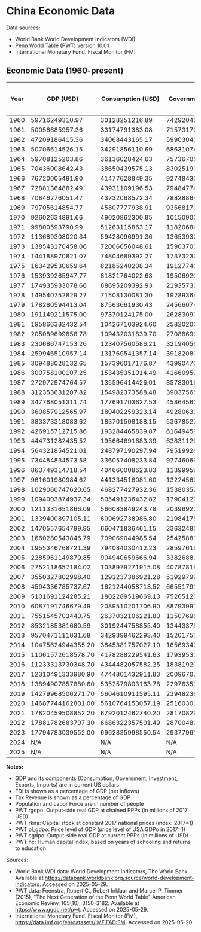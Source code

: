 # China Economic Data

Data sources:
- World Bank World Development Indicators (WDI)
- Penn World Table (PWT) version 10.01
- International Monetary Fund. Fiscal Monitor (FM)

## Economic Data (1960-present)

| Year | GDP (USD) | Consumption (USD) | Government (USD) | Investment (USD) | Exports (USD) | Imports (USD) | FDI (% of GDP) | Population | Labor Force | Tax Revenue (% of GDP) | PWT rgdpo | PWT rkna | PWT pl_gdpo | PWT cgdpo | PWT hc |
| --- | --- | --- | --- | --- | --- | --- | --- | --- | --- | --- | --- | --- | --- | --- | --- |
| 1960 | 59716249310.97 | 30128251216.89 | 7429204268.08 | 23638465762.37 | 1883060000.19 | 1890589999.87 | N/A | 667,070,000 | N/A | N/A | 652545.81 | 0.01 | 0.09 | 668069.38 | 1.23 |
| 1961 | 50056685957.36 | 33174791383.08 | 7157317013.63 | 11415559017.78 | 1505609999.80 | 1408090000.08 | N/A | 660,330,000 | N/A | N/A | 554673.56 | 0.01 | 0.09 | 569134.88 | 1.25 |
| 1962 | 47209186415.36 | 34068443165.17 | 5990304065.02 | 7429461014.24 | 1505369999.87 | 1127719999.81 | N/A | 665,770,000 | N/A | N/A | 600626.44 | 0.01 | 0.08 | 616336.31 | 1.28 |
| 1963 | 50706614526.15 | 34291856110.69 | 6863107491.28 | 11034704004.25 | 1666349999.94 | 1210669999.99 | N/A | 682,335,000 | N/A | N/A | 674771.69 | 0.01 | 0.07 | 691066.44 | 1.30 |
| 1964 | 59708125203.86 | 36136028424.63 | 7573670520.34 | 14537402056.78 | 1938860000.11 | 1481100000.04 | N/A | 698,355,000 | N/A | N/A | 762317.12 | 0.01 | 0.08 | 778861.81 | 1.32 |
| 1965 | 70436008642.43 | 38650439575.13 | 8302519029.71 | 19089166799.70 | 2246599999.84 | 1916420000.09 | N/A | 715,185,000 | N/A | N/A | 843119.75 | 0.01 | 0.08 | 861736.19 | 1.35 |
| 1966 | 76720005491.90 | 41477628849.35 | 9274843048.34 | 23364655783.61 | 2370599999.84 | 2185300000.12 | N/A | 735,400,000 | N/A | N/A | 867200.88 | 0.01 | 0.09 | 887917.12 | 1.37 |
| 1967 | 72881364882.49 | 43931109196.53 | 7948477497.65 | 17391384871.86 | 2155880000.03 | 1919860000.11 | N/A | 754,550,000 | N/A | N/A | 892459.38 | 0.01 | 0.08 | 916764.62 | 1.39 |
| 1968 | 70846276051.47 | 43732068572.34 | 7882886491.19 | 17665789279.35 | 2114699999.88 | 1845220000.01 | N/A | 774,510,000 | N/A | N/A | 866469.31 | 0.01 | 0.08 | 891927.62 | 1.41 |
| 1969 | 79705614854.77 | 45807777938.91 | 9356817381.04 | 19933364229.31 | 2214390000.20 | 1731190000.12 | N/A | 796,025,000 | N/A | N/A | 951517.69 | 0.01 | 0.08 | 978135.75 | 1.43 |
| 1970 | 92602634891.66 | 49020862300.85 | 10150900012.96 | 30438001510.27 | 2274220000.01 | 2201559999.98 | N/A | 818,315,000 | N/A | N/A | 1069680.50 | 0.01 | 0.08 | 1098888.25 | 1.45 |
| 1971 | 99800593790.99 | 51263115863.17 | 11820684350.41 | 33570752158.27 | 2710416000.19 | 2233127000.10 | N/A | 841,105,000 | N/A | N/A | 1173451.12 | 0.01 | 0.08 | 1204924.75 | 1.48 |
| 1972 | 113689308020.34 | 59428096991.36 | 13653932601.54 | 35525993382.82 | 3537210000.06 | 2916450000.13 | N/A | 862,030,000 | N/A | N/A | 1139618.25 | 0.01 | 0.10 | 1168375.50 | 1.51 |
| 1973 | 138543170458.06 | 72006056048.61 | 15903703896.02 | 45658319637.52 | 5959278999.97 | 5257790999.97 | N/A | 881,940,000 | N/A | N/A | 1242443.12 | 0.01 | 0.11 | 1269198.75 | 1.53 |
| 1974 | 144188970821.07 | 74804689392.27 | 17373232699.69 | 47879670018.01 | 7213066999.91 | 7716197999.91 | N/A | 900,350,000 | N/A | N/A | 1264736.38 | 0.01 | 0.11 | 1300513.38 | 1.56 |
| 1975 | 163429530659.64 | 82185240208.34 | 19127740860.29 | 57258710409.54 | 7974569999.94 | 8355049999.92 | N/A | 916,395,000 | N/A | N/A | 1323576.00 | 0.01 | 0.12 | 1363548.88 | 1.59 |
| 1976 | 153939265947.77 | 81821764022.63 | 19506920457.50 | 51138255627.98 | 7440600000.00 | 7349809000.14 | N/A | 930,685,000 | N/A | N/A | 1272720.75 | 0.02 | 0.12 | 1307677.38 | 1.62 |
| 1977 | 174935933078.66 | 88695209392.93 | 21935732580.55 | 59266474723.37 | 8271070000.21 | 8060398000.24 | N/A | 943,455,000 | N/A | N/A | 1364091.00 | 0.02 | 0.12 | 1402558.38 | 1.65 |
| 1978 | 149540752829.27 | 71508130081.30 | 19289364280.49 | 56233026138.21 | 10801140000.00 | 12261700000.00 | N/A | 956,165,000 | N/A | N/A | 1573643.88 | 0.02 | 0.14 | 1614265.00 | 1.68 |
| 1979 | 178280594413.04 | 87563661930.43 | 24566074182.61 | 64710334643.48 | 13962640000.00 | 15535283000.00 | 0.00 | 969,005,000 | N/A | N/A | 1653973.38 | 0.02 | 0.16 | 1694557.50 | 1.71 |
| 1980 | 191149211575.00 | 97370124175.00 | 26283097900.00 | 66147553729.17 | 19405720000.00 | 21842710000.00 | 0.03 | 981,235,000 | N/A | N/A | 1678407.50 | 0.02 | 0.18 | 1730788.25 | 1.74 |
| 1981 | 195866382432.54 | 104267103924.60 | 25820206821.43 | 64535523825.40 | 24369970000.00 | 22219750000.00 | 0.14 | 993,885,000 | N/A | N/A | 1690707.88 | 0.02 | 0.17 | 1747576.88 | 1.76 |
| 1982 | 205089699858.78 | 109432031839.70 | 27088696549.62 | 65587896076.34 | 22600124795.04 | 17788124795.04 | 0.21 | 1,008,630,000 | N/A | N/A | 1811746.88 | 0.03 | 0.15 | 1877716.50 | 1.78 |
| 1983 | 230686747153.26 | 123407560586.21 | 32194058570.88 | 73648734593.87 | 21956304449.43 | 19385304449.43 | 0.28 | 1,023,310,000 | N/A | N/A | 1951130.00 | 0.03 | 0.15 | 2019268.88 | 1.80 |
| 1984 | 259946510957.14 | 131769541357.14 | 39182080696.43 | 89365467310.71 | 24764305080.71 | 24710305080.71 | 0.48 | 1,036,825,000 | N/A | N/A | 2217259.75 | 0.03 | 0.14 | 2283150.75 | 1.83 |
| 1985 | 309488028132.65 | 157396017176.87 | 43990470139.46 | 120898734132.65 | 25801403273.81 | 38302403273.81 | 0.54 | 1,051,040,000 | N/A | N/A | 2513141.50 | 0.03 | 0.12 | 2599232.75 | 1.85 |
| 1986 | 300758100107.25 | 153435351014.49 | 41660959617.39 | 113467013495.65 | 26202580690.43 | 33592580690.43 | 0.62 | 1,066,790,000 | N/A | N/A | 2591463.00 | 0.04 | 0.11 | 2680800.00 | 1.87 |
| 1987 | 272972974764.57 | 135596414426.01 | 35783016634.53 | 101875915735.43 | 34072853910.09 | 33781853910.09 | 0.85 | 1,084,035,000 | N/A | N/A | 2727283.75 | 0.04 | 0.12 | 2819141.25 | 1.89 |
| 1988 | 312353631207.82 | 154982373588.48 | 39037565113.17 | 122062518395.06 | 44923701330.04 | 48984701330.04 | 1.02 | 1,101,630,000 | N/A | N/A | 2899746.50 | 0.05 | 0.14 | 2997361.00 | 1.91 |
| 1989 | 347768051311.74 | 177691703627.53 | 45864562350.20 | 129399924939.27 | 41190793490.08 | 46118793490.08 | 0.98 | 1,118,650,000 | N/A | N/A | 2904513.25 | 0.05 | 0.15 | 2995211.75 | 1.93 |
| 1990 | 360857912565.97 | 180402259323.14 | 49280637183.56 | 123261300353.73 | 49129758920.08 | 38461758920.08 | 0.97 | 1,135,185,000 | 639,912,098 | N/A | 2856361.25 | 0.05 | 0.13 | 2925998.75 | 1.96 |
| 1991 | 383373318083.62 | 183701598188.15 | 53678527491.29 | 135086802700.35 | 55542659163.76 | 43941659163.76 | 1.14 | 1,150,780,000 | 646,245,556 | 15.50 | 3006093.75 | 0.05 | 0.13 | 3078153.50 | 1.99 |
| 1992 | 426915712715.86 | 193284465839.87 | 61649459623.23 | 166803943767.66 | 66847400125.59 | 61849400125.59 | 2.61 | 1,164,970,000 | 652,547,071 | 13.43 | 3285450.50 | 0.06 | 0.15 | 3368570.75 | 2.03 |
| 1993 | 444731282435.52 | 195664691683.39 | 63831126114.22 | 192493706992.63 | 74280328749.70 | 86072328749.70 | 6.19 | 1,178,440,000 | 658,329,022 | 12.54 | 3587539.75 | 0.07 | 0.17 | 3673161.25 | 2.06 |
| 1994 | 564321854521.01 | 248797190297.94 | 79519926931.34 | 226012513727.35 | 104607445192.41 | 97250445198.33 | 5.99 | 1,191,835,000 | 664,565,882 | 10.69 | 3854175.00 | 0.08 | 0.14 | 3932516.00 | 2.10 |
| 1995 | 734484834573.58 | 336057408233.84 | 97746066613.61 | 285257162024.12 | 131858826005.22 | 119900826003.54 | 4.88 | 1,204,855,000 | 671,238,114 | 10.13 | 4257891.00 | 0.08 | 0.17 | 4310805.00 | 2.14 |
| 1996 | 863749314718.54 | 404660008623.83 | 113999599118.37 | 324266353270.17 | 154811877005.23 | 137261876999.22 | 4.65 | 1,217,550,000 | 678,359,927 | 10.26 | 4580774.50 | 0.09 | 0.19 | 4589980.50 | 2.17 |
| 1997 | 961601980984.62 | 441334516081.60 | 132245629354.66 | 341589349101.43 | 187447040001.00 | 144623819995.06 | 4.73 | 1,230,075,000 | 686,473,251 | 10.78 | 4742227.50 | 0.10 | 0.20 | 4769033.00 | 2.21 |
| 1998 | 1029060747620.65 | 468277427932.36 | 153803529200.17 | 358253939686.61 | 188750394180.04 | 144913704695.69 | 4.44 | 1,241,935,000 | 694,001,983 | 11.52 | 4759017.50 | 0.12 | 0.21 | 4791249.50 | 2.24 |
| 1999 | 1094003874937.34 | 505491236432.82 | 179041293208.11 | 373161537221.03 | 198699399631.57 | 168058444272.64 | 3.75 | 1,252,735,000 | 700,421,936 | 12.55 | 5037556.50 | 0.13 | 0.21 | 5090989.00 | 2.28 |
| 2000 | 1211331651866.09 | 566083849243.78 | 203969230503.48 | 406680720635.03 | 253092089742.30 | 224306238156.07 | 3.48 | 1,262,645,000 | 706,837,950 | 13.26 | 5420106.50 | 0.14 | 0.22 | 5517329.00 | 2.31 |
| 2001 | 1339400897105.11 | 609692738986.80 | 219841753903.68 | 476044465310.66 | 272060010513.39 | 243973790223.79 | 3.51 | 1,271,850,000 | 715,928,584 | 14.65 | 5898086.00 | 0.16 | 0.22 | 6042161.50 | 2.33 |
| 2002 | 1470557654799.95 | 660471836461.15 | 236324856369.32 | 531657230030.31 | 333002310921.76 | 295619639657.42 | 3.61 | 1,280,400,000 | 725,938,760 | 15.36 | 6458509.00 | 0.18 | 0.22 | 6659621.50 | 2.35 |
| 2003 | 1660280543846.79 | 709069044985.54 | 254258837770.09 | 657805319596.86 | 447958253780.91 | 412137124710.21 | 3.49 | 1,288,400,000 | 735,682,023 | 15.61 | 7056661.50 | 0.20 | 0.23 | 7292070.00 | 2.36 |
| 2004 | 1955346768721.39 | 794084030412.23 | 285976158179.95 | 818257819440.14 | 607356934122.25 | 556182551580.01 | 3.48 | 1,296,075,000 | 744,936,890 | 16.12 | 7876309.50 | 0.23 | 0.24 | 8149844.00 | 2.38 |
| 2005 | 2285961149879.85 | 904940659666.94 | 338268816803.16 | 922297304107.22 | 773339005398.50 | 648712207875.29 | 4.55 | 1,303,720,000 | 754,465,388 | 16.61 | 8767904.00 | 0.26 | 0.25 | 9151640.00 | 2.40 |
| 2006 | 2752118657184.02 | 1038979271915.08 | 407878184604.93 | 1098379877425.52 | 991731387765.23 | 782812463256.13 | 4.51 | 1,311,020,000 | 761,948,735 | 16.93 | 9562662.00 | 0.29 | 0.28 | 9971915.00 | 2.40 |
| 2007 | 3550327802998.40 | 1291237386921.28 | 519297995381.42 | 1437250452827.54 | 1258056795935.92 | 950020767155.50 | 4.40 | 1,317,885,000 | 766,486,940 | 17.92 | 10522240.00 | 0.33 | 0.33 | 10874190.00 | 2.41 |
| 2008 | 4594336785737.67 | 1621244058713.52 | 665517910545.28 | 1941981447848.54 | 1497868782937.13 | 1149036249792.23 | 3.73 | 1,324,655,000 | 769,779,554 | 22.13 | 11210087.00 | 0.37 | 0.40 | 11516746.00 | 2.42 |
| 2009 | 5101691124285.21 | 1802289519669.13 | 752651273806.19 | 2313935057651.30 | 1262664161017.28 | 1042533759648.07 | 2.57 | 1,331,260,000 | 772,141,043 | 23.50 | 12166251.00 | 0.42 | 0.41 | 12460865.00 | 2.43 |
| 2010 | 6087191746679.49 | 2089510201706.90 | 887939912712.48 | 2833962406767.00 | 1654823329663.86 | 1432422435977.06 | 4.00 | 1,337,705,000 | 773,873,234 | 24.31 | 13847619.00 | 0.48 | 0.43 | 14093089.00 | 2.44 |
| 2011 | 7551545703440.75 | 2637032106221.80 | 1150769850502.85 | 3523560369860.62 | 2006308960976.47 | 1825413639206.37 | 3.71 | 1,345,035,000 | 778,275,581 | 26.55 | 14969009.00 | 0.54 | 0.50 | 15149280.00 | 2.48 |
| 2012 | 8532185381680.59 | 3019244758855.40 | 1344337816984.62 | 3944025353747.97 | 2175069254663.85 | 1943205232867.15 | 2.83 | 1,354,190,000 | 779,022,561 | 27.40 | 15920895.00 | 0.61 | 0.52 | 16314193.00 | 2.51 |
| 2013 | 9570471111831.68 | 3429399462293.40 | 1520175152047.58 | 4440598042402.56 | 2354264539609.20 | 2119392421427.69 | 3.04 | 1,363,240,000 | 779,251,311 | 27.28 | 16563043.00 | 0.68 | 0.57 | 16716764.00 | 2.55 |
| 2014 | 10475624944355.20 | 3845381757027.10 | 1656934274999.94 | 4800345425538.88 | 2462825804851.16 | 2241276198979.27 | 2.56 | 1,371,860,000 | 780,370,287 | 27.74 | 17369238.00 | 0.76 | 0.60 | 17440318.00 | 2.57 |
| 2015 | 11061572618578.70 | 4178288229541.63 | 1793953322647.38 | 4782449534780.39 | 2362097053274.60 | 2003260696068.67 | 2.19 | 1,379,860,000 | 781,077,009 | 28.51 | 17985756.00 | 0.83 | 0.61 | 18058634.00 | 2.60 |
| 2016 | 11233313730348.70 | 4344482057582.25 | 1838192000334.71 | 4788916318377.46 | 2199974853570.14 | 1944490534275.23 | 1.56 | 1,387,790,000 | 780,932,880 | 28.37 | 18591710.00 | 0.92 | 0.60 | 18619490.00 | 2.62 |
| 2017 | 12310491333980.90 | 4744801432911.83 | 2009670748429.26 | 5295148247140.19 | 2424216052098.35 | 2208518918632.20 | 1.35 | 1,396,215,000 | 779,166,682 | 28.68 | 19687162.00 | 1.00 | 0.63 | 19687162.00 | 2.65 |
| 2018 | 13894907857880.60 | 5352579803163.78 | 2297635332877.77 | 6085063022945.89 | 2655609176087.45 | 2564121910994.89 | 1.69 | 1,402,760,000 | 776,868,988 | 28.44 | 19729128.00 | 1.09 | 0.71 | 19634244.00 | 2.67 |
| 2019 | 14279968506271.70 | 5604610911595.11 | 2394823676503.26 | 6176244264484.39 | 2628941104657.60 | 2496153305902.90 | 1.31 | 1,407,745,000 | 775,928,449 | 27.60 | 20257660.00 | 1.18 | 0.71 | 20118076.00 | 2.70 |
| 2020 | 14687744162801.00 | 5610764153057.19 | 2516030166530.76 | 6369586163393.14 | 2729884575163.89 | 2374737462777.69 | 1.72 | 1,411,100,000 | 763,830,073 | 25.28 | N/A | N/A | N/A | N/A | N/A |
| 2021 | 17820459508852.20 | 6792012462740.20 | 2817082903391.62 | 7687799528622.77 | 3554107780957.44 | 3093278397249.18 | 1.93 | 1,412,360,000 | 781,187,865 | 26.01 | N/A | N/A | N/A | N/A | N/A |
| 2022 | 17881782683707.30 | 6686322357501.49 | 2870048964189.35 | 7715319111065.82 | 3717887818646.97 | 3140040863536.23 | 1.06 | 1,412,175,000 | 770,113,477 | 25.32 | N/A | N/A | N/A | N/A | N/A |
| 2023 | 17794783039552.00 | 6962835998550.54 | 2937796106673.10 | 7487858134999.47 | 3513236885527.07 | 3127201616050.71 | 0.24 | 1,410,710,000 | 774,607,590 | 26.03 | N/A | N/A | N/A | N/A | N/A |
| 2024 | N/A | N/A | N/A | N/A | N/A | N/A | N/A | N/A | 773,128,536 | 25.60 | N/A | N/A | N/A | N/A | N/A |
| 2025 | N/A | N/A | N/A | N/A | N/A | N/A | N/A | N/A | N/A | 25.08 | N/A | N/A | N/A | N/A | N/A |


**Notes:**
- GDP and its components (Consumption, Government, Investment, Exports, Imports) are in current US dollars
- FDI is shown as a percentage of GDP (net inflows)
- Tax Revenue is shown as a percentage of GDP
- Population and Labor Force are in number of people
- PWT rgdpo: Output-side real GDP at chained PPPs (in millions of 2017 USD)
- PWT rkna: Capital stock at constant 2017 national prices (index: 2017=1)
- PWT pl_gdpo: Price level of GDP (price level of USA GDPo in 2017=1)
- PWT cgdpo: Output-side real GDP at current PPPs (in millions of USD)
- PWT hc: Human capital index, based on years of schooling and returns to education

Sources:
- World Bank WDI data: World Development Indicators, The World Bank. Available at
  https://databank.worldbank.org/source/world-development-indicators.
  Accessed on 2025-05-29.
- PWT data: Feenstra, Robert C., Robert Inklaar and Marcel P. Timmer (2015),
  "The Next Generation of the Penn World Table" American Economic Review, 105(10), 3150-3182.
  Available at https://www.ggdc.net/pwt. Accessed on 2025-05-29.
- International Monetary Fund. Fiscal Monitor (FM), https://data.imf.org/en/datasets/IMF.FAD:FM.
  Accessed on 2025-05-20.